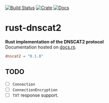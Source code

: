 [![Build Status](https://travis-ci.org/avitex/rust-dnscat2.svg)](https://travis-ci.org/avitex/rust-dnscat2)
[![Crate](https://img.shields.io/crates/v/dnscat2.svg)](https://crates.io/crates/dnscat2)
[![Docs](https://docs.rs/dnscat2/badge.svg)](https://docs.rs/dnscat2)

# rust-dnscat2

**Rust implementation of the DNSCAT2 protocol**  
Documentation hosted on [docs.rs](https://docs.rs/dnscat2).

```toml
dnscat2 = "0.1.0"
```

## TODO

- [ ] `Connection`
- [ ] `ConnectionEncryption`
- [ ] `TXT` response support.
